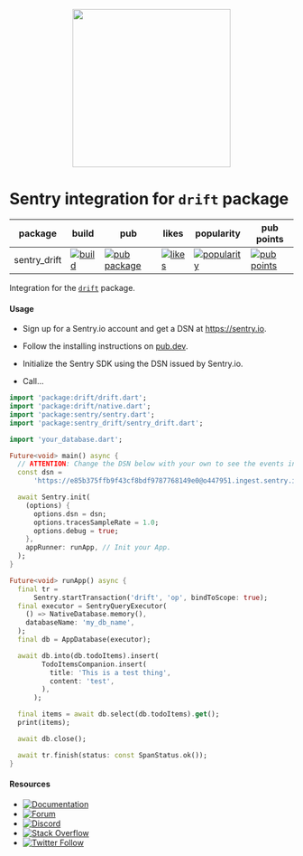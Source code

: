 <p align="center">
  <a href="https://sentry.io" target="_blank" align="center">
    <img src="https://sentry-brand.storage.googleapis.com/sentry-logo-black.png" width="280">
  </a>
  <br />
</p>

Sentry integration for `drift` package
===========

| package     | build                                                                                                                                                                             | pub                                                                                                  | likes                                                                                                | popularity                                                                                                     | pub points |
|-------------|-----------------------------------------------------------------------------------------------------------------------------------------------------------------------------------|------------------------------------------------------------------------------------------------------|------------------------------------------------------------------------------------------------------|----------------------------------------------------------------------------------------------------------------| ------- |
| sentry_drift | [![build](https://github.com/getsentry/sentry-dart/workflows/sentry-drift/badge.svg?branch=main)](https://github.com/getsentry/sentry-dart/actions?query=workflow%3Asentry-drift) | [![pub package](https://img.shields.io/pub/v/sentry_drift.svg)](https://pub.dev/packages/sentry_drift) | [![likes](https://img.shields.io/pub/likes/sentry_drift)](https://pub.dev/packages/sentry_drift/score) | [![popularity](https://img.shields.io/pub/popularity/sentry_drift)](https://pub.dev/packages/sentry_drift/score) | [![pub points](https://img.shields.io/pub/points/sentry_drift)](https://pub.dev/packages/sentry_drift/score)

Integration for the [`drift`](https://pub.dev/packages/drift) package.

#### Usage

- Sign up for a Sentry.io account and get a DSN at https://sentry.io.

- Follow the installing instructions on [pub.dev](https://pub.dev/packages/sentry/install).

- Initialize the Sentry SDK using the DSN issued by Sentry.io.

- Call...

```dart
import 'package:drift/drift.dart';
import 'package:drift/native.dart';
import 'package:sentry/sentry.dart';
import 'package:sentry_drift/sentry_drift.dart';

import 'your_database.dart';

Future<void> main() async {
  // ATTENTION: Change the DSN below with your own to see the events in Sentry. Get one at sentry.io
  const dsn =
      'https://e85b375ffb9f43cf8bdf9787768149e0@o447951.ingest.sentry.io/5428562';

  await Sentry.init(
    (options) {
      options.dsn = dsn;
      options.tracesSampleRate = 1.0;
      options.debug = true;
    },
    appRunner: runApp, // Init your App.
  );
}

Future<void> runApp() async {
  final tr =
      Sentry.startTransaction('drift', 'op', bindToScope: true);
  final executor = SentryQueryExecutor(
    () => NativeDatabase.memory(),
    databaseName: 'my_db_name',
  );
  final db = AppDatabase(executor);

  await db.into(db.todoItems).insert(
        TodoItemsCompanion.insert(
          title: 'This is a test thing',
          content: 'test',
        ),
      );

  final items = await db.select(db.todoItems).get();
  print(items);

  await db.close();

  await tr.finish(status: const SpanStatus.ok());
}
```

#### Resources

* [![Documentation](https://img.shields.io/badge/documentation-sentry.io-green.svg)](https://docs.sentry.io/platforms/dart/)
* [![Forum](https://img.shields.io/badge/forum-sentry-green.svg)](https://forum.sentry.io/c/sdks)
* [![Discord](https://img.shields.io/discord/621778831602221064)](https://discord.gg/Ww9hbqr)
* [![Stack Overflow](https://img.shields.io/badge/stack%20overflow-sentry-green.svg)](https://stackoverflow.com/questions/tagged/sentry)
* [![Twitter Follow](https://img.shields.io/twitter/follow/getsentry?label=getsentry&style=social)](https://twitter.com/intent/follow?screen_name=getsentry)
